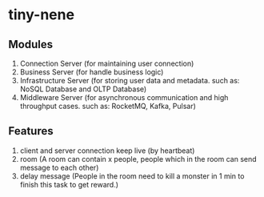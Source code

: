 # tiny-nene

## Modules
1. Connection Server (for maintaining user connection)
2. Business Server (for handle business logic)
3. Infrastructure Server (for storing user data and metadata. such as: NoSQL Database and OLTP Database)
4. Middleware Server (for asynchronous communication and high throughput cases. such as: RocketMQ, Kafka, Pulsar)

## Features
1. client and server connection keep live (by heartbeat)
2. room (A room can contain x people, people which in the room can send message to each other)
3. delay message (People in the room need to kill a monster in 1 min to finish this task to get reward.)